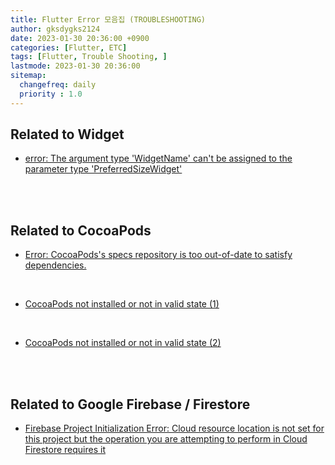 ```yaml
---
title: Flutter Error 모음집 (TROUBLESHOOTING)
author: gksdygks2124
date: 2023-01-30 20:36:00 +0900
categories: [Flutter, ETC]
tags: [Flutter, Trouble Shooting, ]
lastmode: 2023-01-30 20:36:00
sitemap:
  changefreq: daily
  priority : 1.0
---
```

## <b> Related to Widget </b>
- [error: The argument type 'WidgetName' can't be assigned to the parameter type 'PreferredSizeWidget']('https://stackoverflow.com/questions/52678469/the-appbardesign-cant-be-assigned-to-the-parameter-type-preferredsizewidget')

<br>
<br>

## <b>Related to CocoaPods</b>
- [Error: CocoaPods's specs repository is too out-of-date to satisfy dependencies.]('https://stackoverflow.com/questions/64443888/flutter-cocoapodss-specs-repository-is-too-out-of-date-to-satisfy-dependencies')

<br>

- [CocoaPods not installed or not in valid state (1)]('https://stackoverflow.com/questions/62593939/cocoapods-not-installed-or-not-in-valid-state')

<br>

- [CocoaPods not installed or not in valid state (2)]('https://annhee.tistory.com/69')

<br>
<br>

## <b>Related to Google Firebase / Firestore</b>
- [Firebase Project Initialization Error: Cloud resource location is not set for this project but the operation you are attempting to perform in Cloud Firestore requires it]('https://stackoverflow.com/questions/58579042/firebase-project-initialization-error-cloud-resource-location-is-not-set-for-th')
